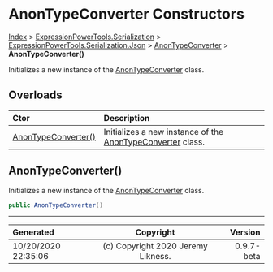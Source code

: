 ﻿# AnonTypeConverter Constructors

[Index](../index.md) > [ExpressionPowerTools.Serialization](ExpressionPowerTools.Serialization.a.md) > [ExpressionPowerTools.Serialization.Json](ExpressionPowerTools.Serialization.Json.n.md) > [AnonTypeConverter](ExpressionPowerTools.Serialization.Json.AnonTypeConverter.cs.md) > **AnonTypeConverter()**

Initializes a new instance of the [AnonTypeConverter](ExpressionPowerTools.Serialization.Json.AnonTypeConverter.cs.md) class.

## Overloads

| Ctor | Description |
| :-- | :-- |
| [AnonTypeConverter()](#anontypeconverter) | Initializes a new instance of the [AnonTypeConverter](ExpressionPowerTools.Serialization.Json.AnonTypeConverter.cs.md) class. |

## AnonTypeConverter()

Initializes a new instance of the [AnonTypeConverter](ExpressionPowerTools.Serialization.Json.AnonTypeConverter.cs.md) class.

```csharp
public AnonTypeConverter()
```



---

| Generated | Copyright | Version |
| :-- | :-: | --: |
| 10/20/2020 22:35:06 | (c) Copyright 2020 Jeremy Likness. | 0.9.7-beta |
